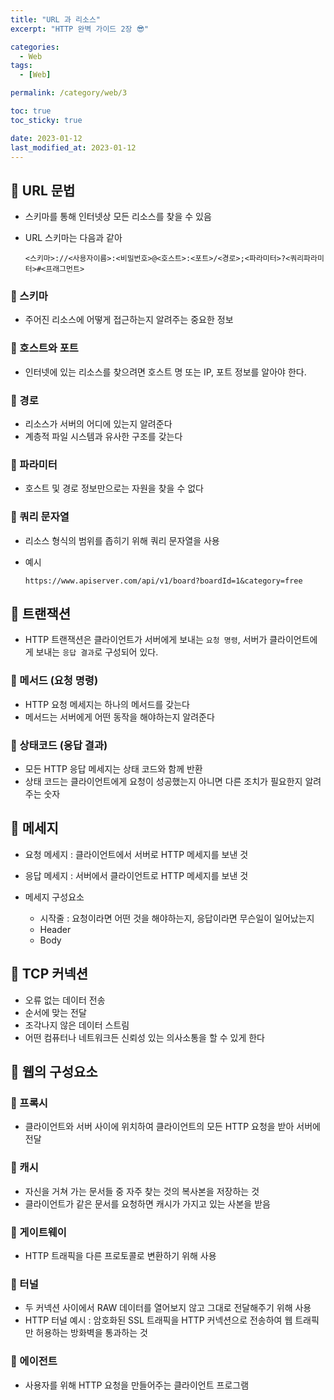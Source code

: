```yaml
---
title: "URL 과 리소스"
excerpt: "HTTP 완벽 가이드 2장 😎"

categories:
  - Web
tags:
  - [Web]

permalink: /category/web/3

toc: true
toc_sticky: true

date: 2023-01-12
last_modified_at: 2023-01-12
---
```

## 🦥 URL 문법
- 스키마를 통해 인터넷상 모든 리소스를 찾을 수 있음
- URL 스키마는 다음과 같아

  ```
  <스키마>://<사용자이름>:<비밀번호>@<호스트>:<포트>/<경로>;<파라미터>?<쿼리파라미터>#<프래그먼트>
  ```

### 🌿 스키마
- 주어진 리소스에 어떻게 접근하는지 알려주는 중요한 정보

### 🌿 호스트와 포트
- 인터넷에 있는 리소스를 찾으려면 호스트 명 또는 IP, 포트 정보를 알아야 한다.

### 🌿 경로
- 리소스가 서버의 어디에 있는지 알려준다
- 계층적 파일 시스템과 유사한 구조를 갖는다

### 🌿 파라미터
- 호스트 및 경로 정보만으로는 자원을 찾을 수 없다

### 🌿 쿼리 문자열
- 리소스 형식의 범위를 좁히기 위해 쿼리 문자열을 사용
- 예시

  ```
  https://www.apiserver.com/api/v1/board?boardId=1&category=free
  ```

## 🦥 트랜잭션
- HTTP 트랜잭션은 클라이언트가 서버에게 보내는 `요청 명령`, 서버가 클라이언트에게 보내는 `응답 결과`로 구성되어 있다. 
### 🌿 메서드 (요청 명령)
- HTTP 요청 메세지는 하나의 메서드를 갖는다
- 메서드는 서버에게 어떤 동작을 해야하는지 알려준다
### 🌿 상태코드 (응답 결과)
- 모든 HTTP 응답 메세지는 상태 코드와 함께 반환
- 상태 코드는 클라이언트에게 요청이 성공했는지 아니면 다른 조치가 필요한지 알려주는 숫자

## 🦥 메세지
- 요청 메세지 : 클라이언트에서 서버로 HTTP 메세지를 보낸 것
- 응답 메세지 : 서버에서 클라이언트로 HTTP 메세지를 보낸 것
- 메세지 구성요소

  - 시작줄 : 요청이라면 어떤 것을 해야하는지, 응답이라면 무슨일이 일어났는지
  - Header
  - Body

## 🦥 TCP 커넥션
- 오류 없는 데이터 전송
- 순서에 맞는 전달
- 조각나지 않은 데이터 스트림
- 어떤 컴퓨터나 네트워크든 신뢰성 있는 의사소통을 할 수 있게 한다

## 🦥 웹의 구성요소
### 🌿 프록시
- 클라이언트와 서버 사이에 위치하여 클라이언트의 모든 HTTP 요청을 받아 서버에 전달

### 🌿 캐시
- 자신을 거쳐 가는 문서들 중 자주 찾는 것의 복사본을 저장하는 것
- 클라이언트가 같은 문서를 요청하면 캐시가 가지고 있는 사본을 받음

### 🌿 게이트웨이
- HTTP 트래픽을 다른 프로토콜로 변환하기 위해 사용

### 🌿 터널
- 두 커넥션 사이에서 RAW 데이터를 열어보지 않고 그대로 전달해주기 위해 사용
- HTTP 터널 예시 : 암호화된 SSL 트래픽을 HTTP 커넥션으로 전송하여 웹 트래픽만 허용하는 방화벽을 통과하는 것

### 🌿 에이전트
- 사용자를 위해 HTTP 요청을 만들어주는 클라이언트 프로그램